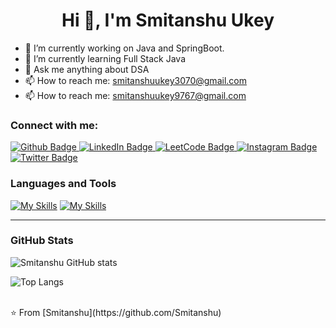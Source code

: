  <h1 align="center">Hi 👋, I'm Smitanshu Ukey</h1>

- 🔭 I’m currently working on Java and SpringBoot.
- 🌱 I’m currently learning Full Stack Java 
- 💬 Ask me anything about DSA
- 📫 How to reach me: smitanshuukey3070@gmail.com
- 📫 How to reach me: smitanshuukey9767@gmail.com
  
### Connect with me:
<div id="badges">
  <a href="https://github.com/Smitanshu">
    <img src="https://img.shields.io/badge/Github-white?style=for-the-badge&logo=Github&logoColor=black" alt="Github Badge"/>
  </a>


  <a href="https://www.linkedin.com/in/smitanshu-ukey-111490259/">
    <img src="https://img.shields.io/badge/LinkedIn-blue?style=for-the-badge&logo=linkedin&logoColor=white" alt="LinkedIn Badge"/>
</a>


<a href="https://leetcode.com/smitanshuukey/">
    <img src="https://img.shields.io/badge/LeetCode-orange?style=for-the-badge&logo=leetcode&logoColor=white" alt="LeetCode Badge"/>
</a>

<!--<a href="https://www.codingninjas.com/studio/profile/721278f5-e2dc-4603-81a6-f6c7dcbc091c">
    <img src="https://img.shields.io/badge/Coding%20Ninjas-blue?style=for-the-badge&logo=codingninjas&logoColor=white" alt="Coding Ninjas Badge"/>
</a>
-->


  
   <a href="https://www.instagram.com/smitanshu_3070">
    <img src="https://img.shields.io/badge/Instagram-purple?style=for-the-badge&logo=instagram&logoColor=white" alt="Instagram Badge"/>
  
   <a href="https://twitter.com/smitanshu3070">
    <img src="https://img.shields.io/badge/Twitter-blue?style=for-the-badge&logo=twitter&logoColor=white" alt="Twitter Badge"/>
  </a>
</div>

<!--### Languages and Tools:
[![My Skills](https://skillicons.dev/icons?i=html,css,js,github,git,c,cpp&perline=5)](https://skillicons.dev) 

[![My Skills](https://skillicons.dev/icons?i=py,vscode,windows,linux,ubuntu)](https://skillicons.dev) 



![Smitanshu GitHub stats](https://github-readme-stats.vercel.app/api?username=Smitanshu&show_icons=true&theme=dark)

![Top Langs](https://github-readme-stats.vercel.app/api/top-langs/?username=Smitanshu&theme=dark)

-->
### Languages and Tools
[![My Skills](https://skillicons.dev/icons?i=html,css,js,github,git,c,cpp&perline=5)](https://skillicons.dev)
[![My Skills](https://skillicons.dev/icons?i=py,vscode,windows,linux,ubuntu)](https://skillicons.dev)

---

### GitHub Stats
![Smitanshu GitHub stats](https://github-readme-stats.vercel.app/api?username=Smitanshu&show_icons=true&theme=dark)

![Top Langs](https://github-readme-stats.vercel.app/api/top-langs/?username=Smitanshu&theme=dark)

<br>
⭐️ From [Smitanshu](https://github.com/Smitanshu)

